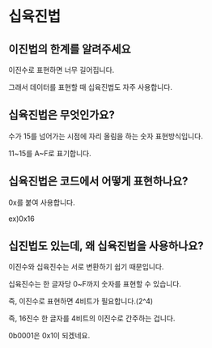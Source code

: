 # 십육진법

## 이진법의 한계를 알려주세요

이진수로 표현하면 너무 길어집니다.

그래서 데이터를 표현할 때 십육진법도 자주 사용합니다.

## 십육진법은 무엇인가요?

수가 15를 넘어가는 시점에 자리 올림을 하는 숫자 표현방식입니다.

11~15를 A~F로 표기합니다.

## 십육진법은 코드에서 어떻게 표현하나요?

0x를 붙여 사용합니다.

ex)0x16

## 십진법도 있는데, 왜 십육진법을 사용하나요?

이진수와 십육진수는 서로 변환하기 쉽기 때문입니다.

십육진수는 한 글자당 0~F까지 숫자를 표현할 수 있습니다.

즉, 이진수로 표현하면 4비트가 필요합니다.(2^4)

즉, 16진수 한 글자를 4비트의 이진수로 간주하는 겁니다.

0b0001은 0x1이 되겠네요.
